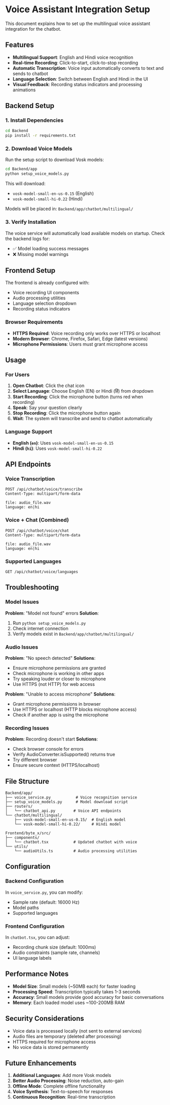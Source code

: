 # Voice Assistant Integration Setup

This document explains how to set up the multilingual voice assistant integration for the chatbot.

## Features

- **Multilingual Support**: English and Hindi voice recognition
- **Real-time Recording**: Click-to-start, click-to-stop recording
- **Automatic Transcription**: Voice input automatically converts to text and sends to chatbot
- **Language Selection**: Switch between English and Hindi in the UI
- **Visual Feedback**: Recording status indicators and processing animations

## Backend Setup

### 1. Install Dependencies

```bash
cd Backend
pip install -r requirements.txt
```

### 2. Download Voice Models

Run the setup script to download Vosk models:

```bash
cd Backend/app
python setup_voice_models.py
```

This will download:
- `vosk-model-small-en-us-0.15` (English)
- `vosk-model-small-hi-0.22` (Hindi)

Models will be placed in: `Backend/app/chatbot/multilingual/`

### 3. Verify Installation

The voice service will automatically load available models on startup. Check the backend logs for:
- ✅ Model loading success messages
- ❌ Missing model warnings

## Frontend Setup

The frontend is already configured with:
- Voice recording UI components
- Audio processing utilities
- Language selection dropdown
- Recording status indicators

### Browser Requirements

- **HTTPS Required**: Voice recording only works over HTTPS or localhost
- **Modern Browser**: Chrome, Firefox, Safari, Edge (latest versions)
- **Microphone Permissions**: Users must grant microphone access

## Usage

### For Users

1. **Open Chatbot**: Click the chat icon
2. **Select Language**: Choose English (EN) or Hindi (हिं) from dropdown
3. **Start Recording**: Click the microphone button (turns red when recording)
4. **Speak**: Say your question clearly
5. **Stop Recording**: Click the microphone button again
6. **Wait**: The system will transcribe and send to chatbot automatically

### Language Support

- **English (`en`)**: Uses `vosk-model-small-en-us-0.15`
- **Hindi (`hi`)**: Uses `vosk-model-small-hi-0.22`

## API Endpoints

### Voice Transcription
```http
POST /api/chatbot/voice/transcribe
Content-Type: multipart/form-data

file: audio_file.wav
language: en|hi
```

### Voice + Chat (Combined)
```http
POST /api/chatbot/voice/chat
Content-Type: multipart/form-data

file: audio_file.wav
language: en|hi
```

### Supported Languages
```http
GET /api/chatbot/voice/languages
```

## Troubleshooting

### Model Issues

**Problem**: "Model not found" errors
**Solution**: 
1. Run `python setup_voice_models.py` 
2. Check internet connection
3. Verify models exist in `Backend/app/chatbot/multilingual/`

### Audio Issues

**Problem**: "No speech detected"
**Solutions**:
- Ensure microphone permissions are granted
- Check microphone is working in other apps
- Try speaking louder or closer to microphone
- Use HTTPS (not HTTP) for web access

**Problem**: "Unable to access microphone"
**Solutions**:
- Grant microphone permissions in browser
- Use HTTPS or localhost (HTTP blocks microphone access)
- Check if another app is using the microphone

### Recording Issues

**Problem**: Recording doesn't start
**Solutions**:
- Check browser console for errors
- Verify AudioConverter.isSupported() returns true
- Try different browser
- Ensure secure context (HTTPS/localhost)

## File Structure

```
Backend/app/
├── voice_service.py           # Voice recognition service
├── setup_voice_models.py      # Model download script
├── routers/
│   └── chatbot_api.py        # Voice API endpoints
└── chatbot/multilingual/
    ├── vosk-model-small-en-us-0.15/  # English model
    └── vosk-model-small-hi-0.22/     # Hindi model

Frontend/byte_x/src/
├── components/
│   └── chatbot.tsx           # Updated chatbot with voice
└── utils/
    └── audioUtils.ts         # Audio processing utilities
```

## Configuration

### Backend Configuration

In `voice_service.py`, you can modify:
- Sample rate (default: 16000 Hz)
- Model paths
- Supported languages

### Frontend Configuration

In `chatbot.tsx`, you can adjust:
- Recording chunk size (default: 1000ms)
- Audio constraints (sample rate, channels)
- UI language labels

## Performance Notes

- **Model Size**: Small models (~50MB each) for faster loading
- **Processing Speed**: Transcription typically takes 1-3 seconds
- **Accuracy**: Small models provide good accuracy for basic conversations
- **Memory**: Each loaded model uses ~100-200MB RAM

## Security Considerations

- Voice data is processed locally (not sent to external services)
- Audio files are temporary (deleted after processing)
- HTTPS required for microphone access
- No voice data is stored permanently

## Future Enhancements

1. **Additional Languages**: Add more Vosk models
2. **Better Audio Processing**: Noise reduction, auto-gain
3. **Offline Mode**: Complete offline functionality
4. **Voice Synthesis**: Text-to-speech for responses
5. **Continuous Recognition**: Real-time transcription